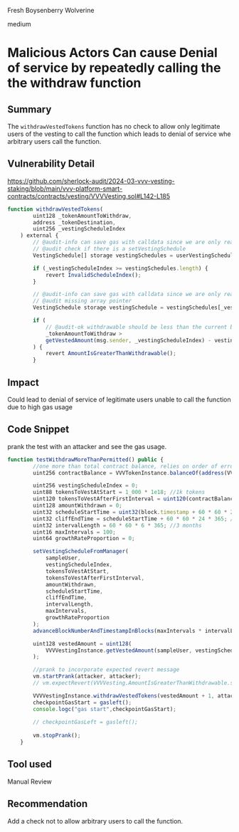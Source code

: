 Fresh Boysenberry Wolverine

medium

# Malicious Actors Can cause Denial of service by repeatedly calling the the withdraw function

## Summary
The `withdrawVestedTokens` function has no check to allow only legitimate users of the vesting to call the function which leads to denial of service whe arbitrary users call the function.

## Vulnerability Detail
https://github.com/sherlock-audit/2024-03-vvv-vesting-staking/blob/main/vvv-platform-smart-contracts/contracts/vesting/VVVVesting.sol#L142-L185
```javascript
function withdrawVestedTokens(
        uint128 _tokenAmountToWithdraw,
        address _tokenDestination,
        uint256 _vestingScheduleIndex
    ) external {
        // @audit-info can save gas with calldata since we are only reading from the storage
        // @audit check if there is a setVestingSchedule
        VestingSchedule[] storage vestingSchedules = userVestingSchedules[msg.sender];

        if (_vestingScheduleIndex >= vestingSchedules.length) {
            revert InvalidScheduleIndex();
        }

        // @audit-info can save gas with calldata since we are only reading from the
        // @audit missing array pointer
        VestingSchedule storage vestingSchedule = vestingSchedules[_vestingScheduleIndex];

        if (
            // @audit-ok withdrawable should be less than the current balance
            _tokenAmountToWithdraw >
            getVestedAmount(msg.sender, _vestingScheduleIndex) - vestingSchedule.tokenAmountWithdrawn
        ) {
            revert AmountIsGreaterThanWithdrawable();
        }
```
## Impact
Could lead to denial of service of legitimate users unable to call the function due to high gas usage

## Code Snippet
prank the test with an attacker and see the gas usage.

```javascript
function testWithdrawMoreThanPermitted() public {
        //one more than total contract balance, relies on order of error checking in withdrawVestedTokens()
        uint256 contractBalance = VVVTokenInstance.balanceOf(address(VVVVestingInstance));

        uint256 vestingScheduleIndex = 0;
        uint88 tokensToVestAtStart = 1_000 * 1e18; //1k tokens
        uint120 tokensToVestAfterFirstInterval = uint120(contractBalance * 2);
        uint128 amountWithdrawn = 0;
        uint32 scheduleStartTime = uint32(block.timestamp + 60 * 60 * 24 * 2); //2 days from now
        uint32 cliffEndTime = scheduleStartTime + 60 * 60 * 24 * 365; //1 year from scheduleStartTime
        uint32 intervalLength = 60 * 60 * 6 * 365; //3 months
        uint16 maxIntervals = 100;
        uint64 growthRateProportion = 0;

        setVestingScheduleFromManager(
            sampleUser,
            vestingScheduleIndex,
            tokensToVestAtStart,
            tokensToVestAfterFirstInterval,
            amountWithdrawn,
            scheduleStartTime,
            cliffEndTime,
            intervalLength,
            maxIntervals,
            growthRateProportion
        );
        advanceBlockNumberAndTimestampInBlocks(maxIntervals * intervalLength); //seconds/(seconds per block) - be sure to be past 100% vesting

        uint128 vestedAmount = uint128(
            VVVVestingInstance.getVestedAmount(sampleUser, vestingScheduleIndex)
        );

        //prank to incorporate expected revert message
        vm.startPrank(attacker, attacker);
        // vm.expectRevert(VVVVesting.AmountIsGreaterThanWithdrawable.selector);

        VVVVestingInstance.withdrawVestedTokens(vestedAmount + 1, attacker, vestingScheduleIndex);
        checkpointGasStart = gasleft();
        console.logc("gas start",checkpointGasStart);
        
        // checkpointGasLeft = gasleft();
        
        vm.stopPrank();
    }
```

## Tool used
Manual Review

## Recommendation
Add a check not to allow arbitrary users to call the function.
